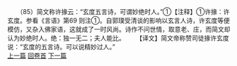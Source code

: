 　　（85）简文称许掾云：“玄度五言诗，可谓妙绝时人。”①【注释】①许掾：许玄度。参看《言语》第69 则注①。自郭璞受清谈的影响以玄言人诗，许玄度等便模仿，又杂入佛家语，这就成了一时风尚。诗作不问世情，取意老、庄，而简文却认为妙绝时人。绝：独一无二；夫人能比。
　　【译文】简文帝称赞司徒掾许玄度说：“玄度的五言诗。可以说精妙过人。”
<br>[上一篇](04_084) [回卷首](04_000) [下一篇](04_086)
